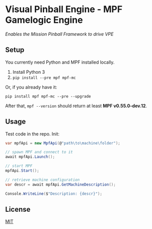 # Visual Pinball Engine - MPF Gamelogic Engine
*Enables the Mission Pinball Framework to drive VPE*

## Setup

You currently need Python and MPF installed locally.

1. Install Python 3
2. `pip install --pre mpf mpf-mc`

Or, if you already have it:

`pip install mpf mpf-mc --pre --upgrade`

After that, `mpf --version` should return at least **MPF v0.55.0-dev.12**.

## Usage

Test code in the repo. Init:

```cs
var mpfApi = new MpfApi(@"path\to\machine\folder");

// spawn MPF and connect to it
await mpfApi.Launch();

// start MPF
mpfApi.Start();

// retrieve machine configuration
var descr = await mpfApi.GetMachineDescription();

Console.WriteLine($"Description: {descr}");
```

## License

[MIT](LICENSE)